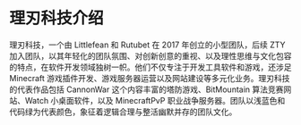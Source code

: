 # 理刃科技介绍

理刃科技，一个由 Littlefean 和 Rutubet 在 2017 年创立的小型团队，后续 ZTY 加入团队，以其年轻化的团队氛围、对创新创意的重视、以及理性思维与文化包容的特点，在软件开发领域独树一帜。他们不仅专注于开发工具软件和游戏，还涉足 Minecraft 游戏插件开发、游戏服务器运营以及网站建设等多元化业务。理刃科技的代表作品包括 CannonWar 这个内容丰富的塔防游戏、BitMountain 算法竞赛网站、Watch 小桌面软件，以及 MinecraftPvP 职业战争服务器。团队以浅蓝色和代码绿为代表颜色，象征着逻辑合理与整活幽默并存的团队文化。
